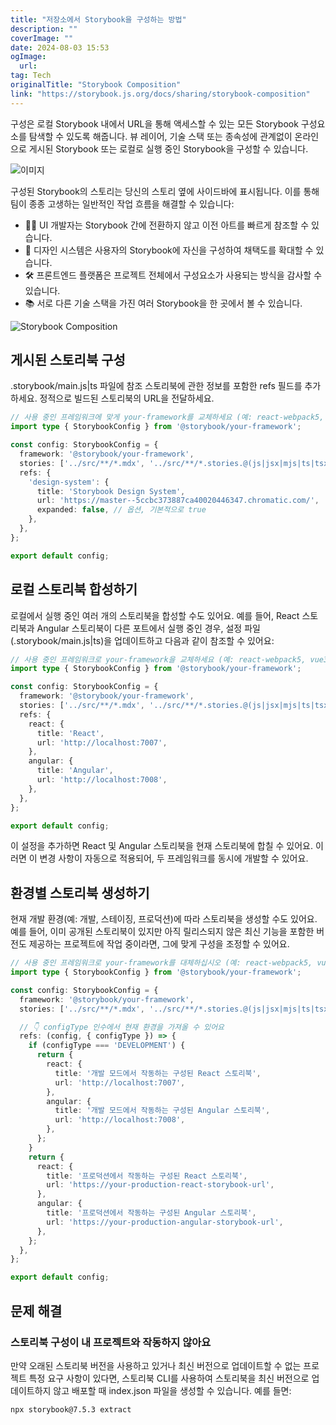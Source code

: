 ```yaml
---
title: "저장소에서 Storybook을 구성하는 방법"
description: ""
coverImage: ""
date: 2024-08-03 15:53
ogImage: 
  url: 
tag: Tech
originalTitle: "Storybook Composition"
link: "https://storybook.js.org/docs/sharing/storybook-composition"
---
```





구성은 로컬 Storybook 내에서 URL을 통해 액세스할 수 있는 모든 Storybook 구성요소를 탐색할 수 있도록 해줍니다. 뷰 레이어, 기술 스택 또는 종속성에 관계없이 온라인으로 게시된 Storybook 또는 로컬로 실행 중인 Storybook을 구성할 수 있습니다.

![이미지](/assets/img/StorybookComposition_0.png)

구성된 Storybook의 스토리는 당신의 스토리 옆에 사이드바에 표시됩니다. 이를 통해 팀이 종종 고생하는 일반적인 작업 흐름을 해결할 수 있습니다:

- 👩‍💻 UI 개발자는 Storybook 간에 전환하지 않고 이전 아트를 빠르게 참조할 수 있습니다.
- 🎨 디자인 시스템은 사용자의 Storybook에 자신을 구성하여 채택도를 확대할 수 있습니다.
- 🛠 프론트엔드 플랫폼은 프로젝트 전체에서 구성요소가 사용되는 방식을 감사할 수 있습니다.
- 📚 서로 다른 기술 스택을 가진 여러 Storybook을 한 곳에서 볼 수 있습니다.



![Storybook Composition](/assets/img/StorybookComposition_1.png)

## 게시된 스토리북 구성

.storybook/main.js|ts 파일에 참조 스토리북에 관한 정보를 포함한 refs 필드를 추가하세요. 정적으로 빌드된 스토리북의 URL을 전달하세요.

```typescript
// 사용 중인 프레임워크에 맞게 your-framework를 교체하세요 (예: react-webpack5, vue3-vite)
import type { StorybookConfig } from '@storybook/your-framework';

const config: StorybookConfig = {
  framework: '@storybook/your-framework',
  stories: ['../src/**/*.mdx', '../src/**/*.stories.@(js|jsx|mjs|ts|tsx)'],
  refs: {
    'design-system': {
      title: 'Storybook Design System',
      url: 'https://master--5ccbc373887ca40020446347.chromatic.com/',
      expanded: false, // 옵션, 기본적으로 true
    },
  },
};

export default config;
```



## 로컬 스토리북 합성하기

로컬에서 실행 중인 여러 개의 스토리북을 합성할 수도 있어요. 예를 들어, React 스토리북과 Angular 스토리북이 다른 포트에서 실행 중인 경우, 설정 파일(.storybook/main.js|ts)을 업데이트하고 다음과 같이 참조할 수 있어요:

```typescript
// 사용 중인 프레임워크로 your-framework을 교체하세요 (예: react-webpack5, vue3-vite)
import type { StorybookConfig } from '@storybook/your-framework';

const config: StorybookConfig = {
  framework: '@storybook/your-framework',
  stories: ['../src/**/*.mdx', '../src/**/*.stories.@(js|jsx|mjs|ts|tsx)'],
  refs: {
    react: {
      title: 'React',
      url: 'http://localhost:7007',
    },
    angular: {
      title: 'Angular',
      url: 'http://localhost:7008',
    },
  },
};

export default config;
```

이 설정을 추가하면 React 및 Angular 스토리북을 현재 스토리북에 합칠 수 있어요. 이러면 이 변경 사항이 자동으로 적용되어, 두 프레임워크를 동시에 개발할 수 있어요.



## 환경별 스토리북 생성하기

현재 개발 환경(예: 개발, 스테이징, 프로덕션)에 따라 스토리북을 생성할 수도 있어요. 예를 들어, 이미 공개된 스토리북이 있지만 아직 릴리스되지 않은 최신 기능을 포함한 버전도 제공하는 프로젝트에 작업 중이라면, 그에 맞게 구성을 조정할 수 있어요. 

```typescript
// 사용 중인 프레임워크로 your-framework를 대체하십시오 (예: react-webpack5, vue3-vite)
import type { StorybookConfig } from '@storybook/your-framework';

const config: StorybookConfig = {
  framework: '@storybook/your-framework',
  stories: ['../src/**/*.mdx', '../src/**/*.stories.@(js|jsx|mjs|ts|tsx)'],

  // 👇 configType 인수에서 현재 환경을 가져올 수 있어요
  refs: (config, { configType }) => {
    if (configType === 'DEVELOPMENT') {
      return {
        react: {
          title: '개발 모드에서 작동하는 구성된 React 스토리북',
          url: 'http://localhost:7007',
        },
        angular: {
          title: '개발 모드에서 작동하는 구성된 Angular 스토리북',
          url: 'http://localhost:7008',
        },
      };
    }
    return {
      react: {
        title: '프로덕션에서 작동하는 구성된 React 스토리북',
        url: 'https://your-production-react-storybook-url',
      },
      angular: {
        title: '프로덕션에서 작동하는 구성된 Angular 스토리북',
        url: 'https://your-production-angular-storybook-url',
      },
    };
  },
};

export default config;
```

## 문제 해결



### 스토리북 구성이 내 프로젝트와 작동하지 않아요

만약 오래된 스토리북 버전을 사용하고 있거나 최신 버전으로 업데이트할 수 없는 프로젝트 특정 요구 사항이 있다면, 스토리북 CLI를 사용하여 스토리북을 최신 버전으로 업데이트하지 않고 배포할 때 index.json 파일을 생성할 수 있습니다. 예를 들면:

```npm
npx storybook@7.5.3 extract
```